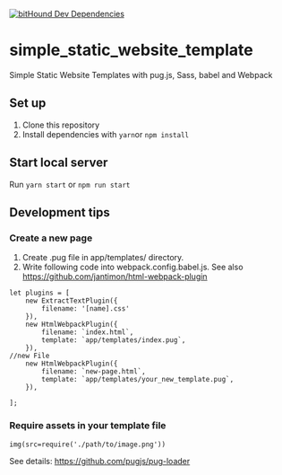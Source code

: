 [![bitHound Dev Dependencies](https://www.bithound.io/github/Allajah/simple_static_website_template/badges/devDependencies.svg)](https://www.bithound.io/github/Allajah/simple_static_website_template/master/dependencies/npm)

# simple_static_website_template
Simple Static Website Templates with pug.js, Sass, babel and Webpack

## Set up
1. Clone this repository
2. Install dependencies with `yarn`or `npm install`

## Start local server
Run `yarn start` or `npm run start`

## Development tips

### Create a new page
1. Create .pug file in app/templates/ directory.
2. Write following code into webpack.config.babel.js. See also https://github.com/jantimon/html-webpack-plugin
```
let plugins = [
    new ExtractTextPlugin({
        filename: '[name].css'
    }),
    new HtmlWebpackPlugin({
        filename: `index.html`,
        template: `app/templates/index.pug`,
    }),
//new File
    new HtmlWebpackPlugin({
        filename: `new-page.html`,
        template: `app/templates/your_new_template.pug`,
    }),

]; 
```

### Require assets in your template file
```
img(src=require('./path/to/image.png'))
```
See details: https://github.com/pugjs/pug-loader
